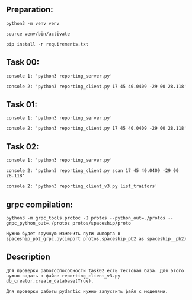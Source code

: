 ## Preparation:

    python3 -m venv venv

    source venv/bin/activate

    pip install -r requirements.txt

## Task 00:

    console 1: 'python3 reporting_server.py'

    console 2: 'python3 reporting_client.py 17 45 40.0409 -29 00 28.118'

## Task 01:

    console 1: 'python3 reporting_server.py'

    console 2: 'python3 reporting_client.py 17 45 40.0409 -29 00 28.118'

## Task 02:

    console 1: 'python3 reporting_server.py'

    console 2: 'python3 reporting_client.py scan 17 45 40.0409 -29 00 28.118'

    console 2: 'python3 reporting_client_v3.py list_traitors'


## grpc compilation:

    python3 -m grpc_tools.protoc -I protos --python_out=./protos --grpc_python_out=./protos protos/spaceship/proto 

    Нужно будет вручную изменить пути импорта в spaceship_pb2_grpc.py(import protos.spaceship_pb2 as spaceship__pb2)

## Description

    Для проверки работоспособности task02 есть тестовая база. Для этого нужно задать в файле reporting_client_v3.py db_creator.create_database(True).

    Для проверки работы pydantiс нужно запустить файл с моделями.

    
